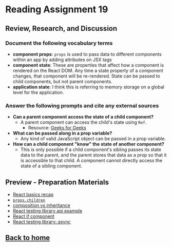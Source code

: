 # Reading Assignment 19

## Review, Research, and Discussion

### Document the following vocabulary terms

- **component props**: `props` is used to pass data to different components within an app by adding attributes on JSX tags
- **component state**: These are properties that affect how a component is rendered on the React DOM. Any time a state property of a component changes, that component will be re-rendered. State can be passed to child components, but not parent components.
- **application state**: I think this is referring to memory storage on a global level for the application.

### Answer the following prompts and cite any external sources

- **Can a parent component access the state of a child component?**
  - A parent component can access the child's state using `Ref`.
    - Resource: [Geeks for Geeks](https://www.geeksforgeeks.org/how-to-access-childs-state-in-react/#:~:text=In%20React%20we%20can%20access,Refs%20are%20created%20using%20React.)
- **What can be passed along in a prop variable?**
  - Any kind of valid JavaScript object can be passed in a prop variable.
- **How can a child component "know" the state of another component?**
  - This is only possible if a child component's sibling passes its state data to the parent, and the parent stores that data as a prop so that it is accessible to that child. A component cannot directly access the state of a sibling component.

## Preview - Preparation Materials

- [React basics recap](https://www.freecodecamp.org/news/these-are-the-concepts-you-should-know-in-react-js-after-you-learn-the-basics-ee1d2f4b8030/)
- [`props.children`](https://codeburst.io/a-quick-intro-to-reacts-props-children-cb3d2fce4891)
- [composition vs inheritance](https://reactjs.org/docs/composition-vs-inheritance.html)
- [React testing library api example](https://testing-library.com/docs/react-testing-library/example-intro)
- [React if component](https://www.npmjs.com/package/react-if)
- [React testing library: async](https://testing-library.com/docs/dom-testing-library/api-async)

## [Back to home](https://dcalhoun286.github.io/reading-notes/)
